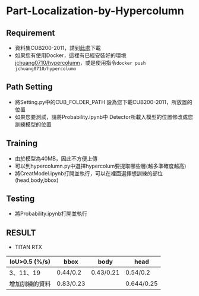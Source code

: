 # Part-Localization-by-Hypercolumn

## Requirement
* 資料集CUB200-2011，請到[此處](http://www.vision.caltech.edu/visipedia/CUB-200-2011.html)下載
* 如果您有使用Docker，這裡有已經安裝好的環境[jchuang0710/hypercolumn](https://hub.docker.com/repository/docker/jchuang0710/hypercolumn)，或是使用指令`docker push jchuang0710/hypercolumn`
## Path Setting
* 將Setting.py中的CUB_FOLDER_PATH 設為您下載CUB200-2011，所放置的位置
* 如果您要測試，請將Probability.ipynb中 Detector所載入模型的位置修改成您訓練模型的位置
## Training
* 由於模型為40MB，因此不方便上傳
* 可以到hypercolumn.py中選擇hypercolum要提取哪些層(越多準確度越高)
* 將CreatModel.ipynb打開並執行，可以在裡面選擇想訓練的部位(head,body,bbox)
## Testing
* 將Probability.ipynb打開並執行
## RESULT
 * TITAN RTX
 
|IoU>0.5 (%/s)|bbox|body|head|
|----------|----|-----|----|
|3、11、19|0.44/0.2|0.43/0.21|0.54/0.2|
|增加訓練的資料|0.83/0.23||0.644/0.25|
